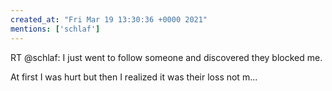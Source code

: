 ```yaml
---
created_at: "Fri Mar 19 13:30:36 +0000 2021"
mentions: ['schlaf']
---
```


RT @schlaf: I just went to follow someone and discovered they blocked me. 

At first I was hurt but then I realized it was their loss not m…